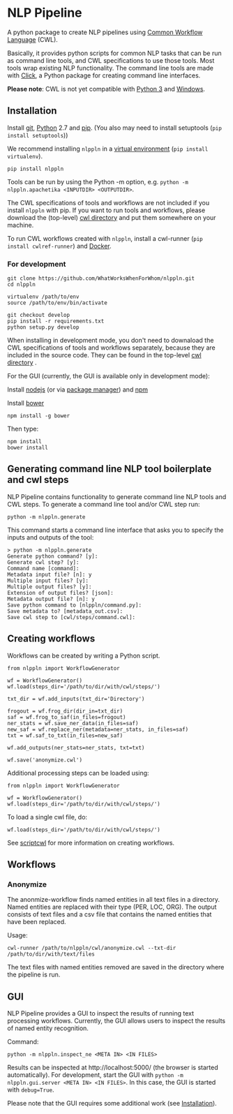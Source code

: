 # NLP Pipeline

A python package to create NLP pipelines using [Common Workflow Language](http://www.commonwl.org/) (CWL).

Basically, it provides python scripts for common NLP tasks that can be run as
command line tools, and CWL specifications to use those tools. Most tools
wrap existing NLP functionality.
The command line tools are made with [Click](http://click.pocoo.org), a Python
package for creating command line interfaces.

**Please note**: CWL is not yet compatible with
[Python 3](https://github.com/common-workflow-language/cwltool/issues/310) and
[Windows](https://github.com/common-workflow-language/cwltool/issues/340).

## Installation

Install [git](https://git-scm.com/book/en/v2/Getting-Started-Installing-Git),
[Python](https://www.python.org/downloads/) 2.7 and [pip](https://pip.pypa.io/en/stable/installing/). (You also may need to install
  setuptools (`pip install setuptools`))

We recommend installing `nlppln` in a
[virtual environment](https://virtualenv.pypa.io/en/stable/) (`pip install virtualenv`).

```
pip install nlppln
```

Tools can be run by using the Python -m option, e.g. `python -m nlppln.apachetika <INPUTDIR> <OUTPUTDIR>`.

The CWL specifications of tools and workflows are not included if you install
`nlppln` with pip. If you want to run tools and workflows, please download the
(top-level) [cwl directory](https://github.com/WhatWorksWhenForWhom/nlppln/tree/master/cwl)
and put them somewhere on your machine.

To run CWL workflows created with `nlppln`, install a cwl-runner (`pip install
cwlref-runner`) and [Docker](https://docs.docker.com/engine/installation/).

### For development

```
git clone https://github.com/WhatWorksWhenForWhom/nlppln.git
cd nlppln

virtualenv /path/to/env
source /path/to/env/bin/activate

git checkout develop
pip install -r requirements.txt
python setup.py develop
```

When installing in development mode, you don't need to downaload the CWL
specifications of tools and workflows separately, because they are included in the
source code. They can be found in the top-level [cwl directory](https://github.com/WhatWorksWhenForWhom/nlppln/tree/master/cwl) .

For the GUI (currently, the GUI is available only in development mode):

Install [nodejs](https://nodejs.org/en/download/) (or via
[package manager](https://nodejs.org/en/download/package-manager/)) and
[npm](https://docs.npmjs.com/getting-started/installing-node)

Install [bower](https://bower.io/)
```
npm install -g bower
```

Then type:
```
npm install
bower install
```

## Generating command line NLP tool boilerplate and cwl steps

NLP Pipeline contains functionality to generate command line NLP tools and CWL
steps. To generate a command line tool and/or CWL step run:

    python -m nlppln.generate

This command starts a command line interface that asks you to specify the inputs and outputs of the tool:

```
> python -m nlppln.generate
Generate python command? [y]:
Generate cwl step? [y]:
Command name [command]:
Metadata input file? [n]: y
Multiple input files? [y]:
Multiple output files? [y]:
Extension of output files? [json]:
Metadata output file? [n]: y
Save python command to [nlppln/command.py]:
Save metadata to? [metadata_out.csv]:
Save cwl step to [cwl/steps/command.cwl]:
```

## Creating workflows

Workflows can be created by writing a Python script.

```
from nlppln import WorkflowGenerator

wf = WorkflowGenerator()
wf.load(steps_dir='/path/to/dir/with/cwl/steps/')

txt_dir = wf.add_inputs(txt_dir='Directory')

frogout = wf.frog_dir(dir_in=txt_dir)
saf = wf.frog_to_saf(in_files=frogout)
ner_stats = wf.save_ner_data(in_files=saf)
new_saf = wf.replace_ner(metadata=ner_stats, in_files=saf)
txt = wf.saf_to_txt(in_files=new_saf)

wf.add_outputs(ner_stats=ner_stats, txt=txt)

wf.save('anonymize.cwl')
```

Additional processing steps can be loaded using:

```
from nlppln import WorkflowGenerator

wf = WorkflowGenerator()
wf.load(steps_dir='/path/to/dir/with/cwl/steps/')
```

To load a single cwl file, do:
```
wf.load(steps_dir='/path/to/dir/with/cwl/steps/')
```

See [scriptcwl](https://github.com/NLeSC/scriptcwl) for more information on creating
workflows.

## Workflows

### Anonymize

The anonmize-workflow finds named entities in all text files in a directory. Named entities
are replaced with their type (PER, LOC, ORG). The output consists of text files and a csv file that contains the named entities that have been replaced.

Usage:
```
cwl-runner /path/to/nlppln/cwl/anonymize.cwl --txt-dir /path/to/dir/with/text/files
```
The text files with named entities removed are saved in the directory where the pipeline is run.

## GUI

NLP Pipeline provides a GUI to inspect the results of running text processing workflows.
Currently, the GUI allows users to inspect the results of named entity recognition.

Command:

    python -m nlppln.inspect_ne <META IN> <IN FILES>

Results can be inspected at http://localhost:5000/ (the browser is started automatically).
For development, start the GUI with `python -m nlppln.gui.server <META IN> <IN FILES>`.
In this case, the GUI is started with `debug=True`.

Please note that the GUI requires some additional work (see [Installation](#installation)).
